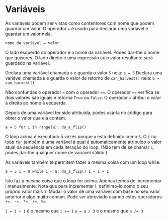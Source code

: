 # Variáveis
As variáveis podem ser vistas como contentores com nome que podem guardar um valor.
O operador `=` é usado para declarar uma variável e guardar um valor nela.

`nome_da_variavel = valor`

O lado esquerdo do operador é o nome da variável. Podes dar-lhe o nome que quiseres.
O lado direito é uma expressão cujo valor resultante será guardado na variável.

Declara uma variável chamada `a` e guarda o valor `5` nela:
`a = 5`
Declara uma variável chamada `b` e guarda o valor de retorno de `can_harvest()` nela:
`b = can_harvest()`

Não confundas o operador `=` com o operador `==`.
O operador `==` verifica se dois valores são iguais e retorna `True` ou `False`.
O operador `=` atribui o valor à direita ao nome à esquerda.

Depois de uma variável ter sido atribuída, podes usá-la no código para obter o valor que ela contém.

`a = 5
for i in range(a):
	do_a_flip()`

O loop acima é executado 5 vezes porque `a` está definido como `5`.
O `i` no loop `for` também é uma variável à qual é automaticamente atribuído o valor atual da sequência em cada iteração do loop. (Não tem de se chamar `i`, podes dar-lhe qualquer nome de variável válido.)

As variáveis também te permitem fazer a mesma coisa com um loop while:

`a = 5
i = 0
while i < a:
	do_a_flip()
	i = i + 1`

Isto faz a mesma coisa que o loop for acima. Apenas temos de incrementar i manualmente.
Nota que para incrementar i, definimo-lo como o seu próprio valor mais `1`. Mudar o valor de uma variável com base no seu valor anterior é algo muito comum.
Pode ser abreviado usando estes operadores: `+=, -=, *=, /=, %=`

`i = i + 1` é o mesmo que `i += 1`
`a = a / 3` é o mesmo que `a /= 3`
